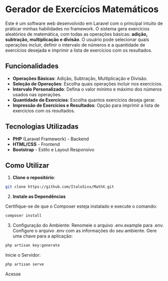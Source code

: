 # Gerador de Exercícios Matemáticos

Este é um software web desenvolvido em Laravel com o principal intuito de práticar minhas habilidades no framework. O sistema gera exercícios aleatórios de matemática, com todas as operações básicas: **adição, subtração, multiplicação e divisão**. O usuário pode selecionar quais operações incluir, definir o intervalo de números e a quantidade de exercícios desejada e imprimir a lista de exercícios com os resultados.

## Funcionalidades

- **Operações Básicas**: Adição, Subtração, Multiplicação e Divisão.
- **Seleção de Operações**: Escolha quais operações incluir nos exercícios.
- **Intervalo Personalizado**: Defina o valor mínimo e máximo dos números usados nas operações.
- **Quantidade de Exercícios**: Escolha quantos exercícios deseja gerar.
- **Impressão de Exercícios e Resultados**: Opção para imprimir a lista de exercícios com os resultados.

## Tecnologias Utilizadas

- **PHP** (Laravel Framework) - Backend
- **HTML/CSS** - Frontend
- **Bootstrap** - Estilo e Layout Responsivo

## Como Utilizar

1. **Clone o repositório**:
```bash
git clone https://github.com/ItaloSixx/MathX.git
```

2. **Instale as Dependências**

Certifique-se de que o Composer esteja instalado e execute o comando:

```bash
composer install
```
3. Configuração do Ambiente: Renomeie o arquivo .env.example para .env. Configure o arquivo .env com as informações do seu ambiente. Gere uma chave para a aplicação:
```bash
php artisan key:generate
```
Inicie o Servidor:
```bash
php artisan serve
```
Acesse 

